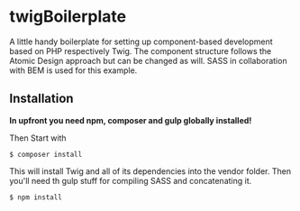 # twigBoilerplate
A little handy boilerplate for setting up component-based development based on PHP respectively Twig. The component structure follows the Atomic Design approach but can be changed as will. SASS in collaboration with BEM is used for this example.

## Installation
__In upfront you need npm, composer and gulp globally installed!__

Then Start with 

`$ composer install`

This will install Twig and all of its dependencies into the vendor folder. Then you'll need th gulp stuff for compiling SASS and concatenating it.

`$ npm install`

